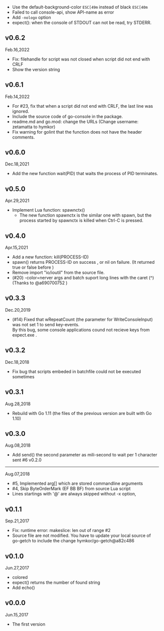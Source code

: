 - Use the default-background-color `ESC[49m` instead of black `ESC[40m`
- Failed to call console-api, show API-name as error
- Add `-nologo` option
- expect(): when the console of STDOUT can not be read, try STDERR.

v0.6.2
------
Feb.16,2022

- Fix: filehandle for script was not closed when script did not end with CRLF
- Show the version string

v0.6.1
------
Feb.14,2022

- For #23, fix that when a script did not end with CRLF, the last line was ignored.
- Include the source code of go-console in the package.
- readme.md and go.mod: change the URLs (Change username: zetamatta to hymkor)
- Fix warning for golint that the function does not have the header comments.

v0.6.0
------
Dec.18,2021

- Add the new function wait(PID) that waits the process of PID terminates.

v0.5.0
------
Apr.29,2021

- Implement Lua function: spawnctx()
    - The new function spawnctx is the similar one with spawn, but the process started by spawnctx is killed when Ctrl-C is pressed.

v0.4.0
------
Apr.15,2021

- Add a new function: kill(PROCESS-ID)
- spawn() returns PROCESS-ID on success , or nil on failure. (It returned true or false before )
- Remove import "io/ioutil" from the source file.
- (#20) -color=nerver args and batch suport long lines with the caret (^) (Thanks to @a690700752 )

v0.3.3
------
Dec.20,2019

- (#14) Fixed that wRepeatCount (the parameter for WriteConsoleInput) was not set 1 to send key-events.  
By this bug, some console applications cound not recieve keys from expect.exe .

v0.3.2
------
Dec.18,2018

- Fix bug that scripts embeded in batchfile could not be executed sometimes

v0.3.1
------
Aug.28,2018

- Rebuild with Go 1.11 (the files of the previous version are built with Go 1.10)

v0.3.0
------
Aug.08,2018

- Add send() the second parameter as mili-second to wait per 1 character sent #6
v0.2.0
------
Aug.07,2018

- #5, Implemented arg[] which are stored commandline arguments
- #4, Skip ByteOrderMark (EF BB BF) from source Lua script
- Lines startings with '@' are always skipped without -x option,

v0.1.1
------
Sep.21,2017

- Fix: runtime error: makeslice: len out of range #2
- Source file are not modified. You have to update your local source of go-getch to include the change hymkor/go-getch@a82c486

v0.1.0
------
Jun.27,2017

- colored
- expect() returns the number of found string
- Add echo()

v0.0.0
------
Jun.15,2017

- The first version
